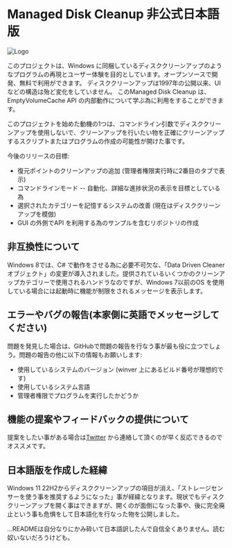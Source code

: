 # Managed Disk Cleanup 非公式日本語版
![Logo](https://i.imgur.com/RFB7RjN.png)

このプロジェクトは、Windows に同梱しているディスククリーンアップのようなプログラムの再現とユーザー体験を目的としています。オープンソースで開発、無料で利用ができます。
ディスククリーンアップは1997年の公開以来、UI などの構造は殆ど変化をしていません。
このManaged Disk Cleanup は、EmptyVolumeCache API の内部動作について学ぶ為に利用をすることができます。

このプロジェクトを始めた動機の1つは、コマンドライン引数でディスククリーンアップを使用しないで、クリーンアップを行いたい物を正確にクリーンアップするスクリプトまたはプログラムの作成の可能性が開けた事です。

今後のリリースの目標:

  - 復元ポイントのクリーンアップの追加 (管理者権限実行時に2番目のタブで表示)
  - コマンドラインモード -- 自動化、詳細な進捗状況の表示を目標としている為
  - 選択されたカテゴリーを記憶するシステムの改善 (現在はディスククリーンアップを模倣)
  - GUI の外側でAPI を利用する為のサンプルを含むリポジトリの作成

## 非互換性について
Windows 8では、C# で動作をさせる為に必要不可欠な、「Data Driven Cleaner オブジェクト」の変更が導入されました。提供されているいくつかのクリーンアップカテゴリーで使用されるハンドラなのですが、Windows 7以前のOS を使用している場合には起動時に機能が制限をされるメッセージを表示します。

## エラーやバグの報告(本家側に英語でメッセージしてください)
問題を発見した場合は、GitHubで問題の報告を行なう事が最も役に立つでしょう。問題の報告の他に以下の情報もお願いします:
 - 使用しているシステムのバージョン (winver 上にあるビルド番号が理想的です)
 - 使用しているシステム言語
 - 管理者権限でプログラムを実行したかどうか

## 機能の提案やフィードバックの提供について
提案をしたい事がある場合は[Twitter](https://twitter.com/thebookisclosed) から連絡して頂くのが早く反応できるのでオススメです。

## 日本語版を作成した経緯
Windows 11 22H2からディスククリーンアップの項目が消え、「ストレージセンサーを使う事を推奨するようになった」事が経緯となります。現状でもディスククリーンアップを開く事はできますが、開くのが面倒になった事や、後に完全廃止という事も危惧をして日本語化を行なった物を公開しました。

...READMEは自分なりにかみ砕いて日本語訳したんで自信全くありません。読む奴いないだろうけども。
